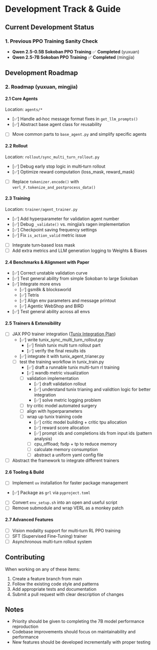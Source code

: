 # Development Track & Guide

## Current Development Status

### 1. Previous PPO Training Sanity Check
- **Qwen 2.5-0.5B Sokoban PPO Training** ✅ **Completed** (yuxuan)
- **Qwen 2.5-7B Sokoban PPO Training** ✅ **Completed** (mingjia)

## Development Roadmap

### 2. Roadmap (yuxuan, mingjia)

#### 2.1 Core Agents
Location: `agents/*`
- [✅] Handle ad‑hoc message format fixes in `get_llm_prompts()`
- [✅] Abstract base agent class for reusability
- [ ] Move common parts to `base_agent.py` and simplify specific agents

#### 2.2 Rollout
Location: `rollout/sync_multi_turn_rollout.py`
- [✅] Debug early stop logic in multi‑turn rollout
- [✅] Optimize reward computation (loss_mask, reward_mask)
- [ ] Replace `tokenizer.encode()` with `verl_F.tokenize_and_postprocess_data()`

#### 2.3 Training
Location: `trainer/agent_trainer.py`
- [✅] Add hyperparameter for validation agent number
- [✅] Debug `_validate()` vs. mingjia’s ragen implementation
- [✅] Checkpoint saving frequency settings
- [✅] Fix `is_action_valid` metric issue
- [ ] Integrate turn‑based loss mask
- [ ] Add extra metrics and LLM generation logging to Weights & Biases

#### 2.4 Benchmarks & Alignment with Paper
- [✅] Correct unstable validation curve
- [✅] Test general ability from simple Sokoban to large Sokoban
- [✅] Integrate more envs
  - [✅] gsm8k & blocksworld
  - [✅] Tetris
  - [✅] Align env parameters and message printout
  - [✅] Agentic WebShop and BIRD
- [✅] Test general ability across all envs

#### 2.5 Trainers & Extensibility
- [ ] JAX PPO trainer integration ([Tunix Integration Plan](TUNIX_INTEGRATION.md))
  - [✅] write tunix_sync_multi_turn_rollout.py
    - [✅] finish tunix multi turn rollout part
    - [✅] verify the final results ids
  - [✅] integrate it with tunix_agent_trianer.py
  - [ ] test the training workflow in tunix_train.py
    - [✅] draft a runnable tunix multi-turn rl training
    - [✅] wandb metric visualization
    - [ ] validation implementation
      - [✅] draft validation rollout
      - [✅] understand tunix trianing and validtion logic for better integration
      - [✅] solve metric logging problem
    - [ ] try critic model automated surgery
    - [ ] align with hyperparameters
    - [ ] wrap up tunix training code 
      - [✅] critic model building + critic tpu allocation
      - [✅] reward score allocation
      - [✅] prompt ids and completions ids from input ids (pattern analysis)
      - [ ] cpu_offload; fsdp + tp to reduce memory
      - [ ] calculate memory consumption
      - [ ] abstract a uniform yaml config file
- [ ] Abstract the framework to integrate different trainers

#### 2.6 Tooling & Build
- [ ] Implement `uv` installation for faster package management
- [✅] Package as `grl` via `pyproject.toml`
- [ ] Convert `env_setup.sh` into an open and useful script
- [ ] Remove submodule and wrap VERL as a monkey patch

#### 2.7 Advanced Features
- [ ] Vision modality support for multi‑turn RL PPO training
- [ ] SFT (Supervised Fine‑Tuning) trainer
- [ ] Asynchronous multi‑turn rollout system

## Contributing

When working on any of these items:
1. Create a feature branch from main
2. Follow the existing code style and patterns
3. Add appropriate tests and documentation
4. Submit a pull request with clear description of changes

## Notes

- Priority should be given to completing the 7B model performance reproduction
- Codebase improvements should focus on maintainability and performance
- New features should be developed incrementally with proper testing
